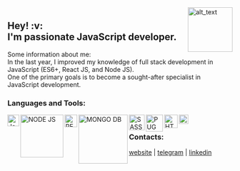 <div>  
  <a href="https://dmzabelin.online/" target="blank">
  <img alt="alt_text" width="100px" align="right" src="https://img.dmzabelin.online/images/dm_logo.svg" />
  </a>
</div>
<h2>Hey! :v:<br> I'm passionate JavaScript developer.</h2>

Some information about me:<br>
In the last year, I improved my knowledge of full stack development in JavaScript (ES6+, React JS, and Node JS).<br>
One of the primary goals is to become a sought-after specialist in JavaScript development.
</br>

### Languages and Tools:


<img align="left" alt="JavaScript" width="26px" src="https://raw.githubusercontent.com/dmZabelin/dmZabelin/main/img/JS.svg" />
<img align="left" alt="NODE JS" width="96px" src="https://raw.githubusercontent.com/dmZabelin/dmZabelin/main/img/Node.svg" />
<img align="left" alt="REACT JS" width="28px" src="https://raw.githubusercontent.com/dmZabelin/dmZabelin/main/img/React.svg" />
<img align="left" alt="MONGO DB" width="110px" src="https://raw.githubusercontent.com/dmZabelin/dmZabelin/main/img/MongoDB_Logo.svg" />
<img align="left" alt="SASS" width="35px" src="https://raw.githubusercontent.com/dmZabelin/dmZabelin/main/img/Sass.svg" />
<img align="left" alt="PUG" width="38px" src="https://raw.githubusercontent.com/dmZabelin/dmZabelin/main/img/pug.svg" />
<img align="left" alt="HTML5" width="30px" src="https://raw.githubusercontent.com/dmZabelin/dmZabelin/main/img/HTML5.svg" />
<img align="left" alt="CSS3" width="21px" src="https://raw.githubusercontent.com/dmZabelin/dmZabelin/main/img/CSS3.svg" />

</br>

### Contacts:

[website](https://dmzabelin.online) | [telegram](https://t.me/dmZabelin) | [linkedin](https://www.linkedin.com/in/dmitry-zabelin-6041b9186/)
